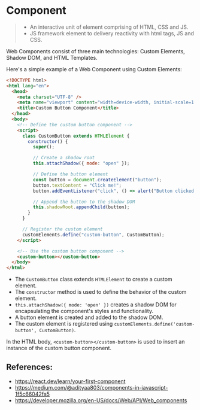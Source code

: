 # Component

> - An interactive unit of element comprising of HTML, CSS and JS.
> - JS framework element to delivery reactivity with html tags, JS and CSS.

Web Components consist of three main technologies: Custom Elements, Shadow DOM, and HTML Templates.

Here's a simple example of a Web Component using Custom Elements:

```html
<!DOCTYPE html>
<html lang="en">
  <head>
    <meta charset="UTF-8" />
    <meta name="viewport" content="width=device-width, initial-scale=1.0" />
    <title>Custom Button Component</title>
  </head>
  <body>
    <!-- Define the custom button component -->
    <script>
      class CustomButton extends HTMLElement {
        constructor() {
          super();

          // Create a shadow root
          this.attachShadow({ mode: "open" });

          // Define the button element
          const button = document.createElement("button");
          button.textContent = "Click me!";
          button.addEventListener("click", () => alert("Button clicked!"));

          // Append the button to the shadow DOM
          this.shadowRoot.appendChild(button);
        }
      }

      // Register the custom element
      customElements.define("custom-button", CustomButton);
    </script>

    <!-- Use the custom button component -->
    <custom-button></custom-button>
  </body>
</html>
```

- The `CustomButton` class extends `HTMLElement` to create a custom element.
- The `constructor` method is used to define the behavior of the custom element.
- `this.attachShadow({ mode: 'open' })` creates a shadow DOM for encapsulating the component's styles and functionality.
- A button element is created and added to the shadow DOM.
- The custom element is registered using `customElements.define('custom-button', CustomButton)`.

In the HTML body, `<custom-button></custom-button>` is used to insert an instance of the custom button component.

## References:

- https://react.dev/learn/your-first-component
- https://medium.com/@adityaa803/components-in-javascript-1f5c66042fa5
- https://developer.mozilla.org/en-US/docs/Web/API/Web_components
